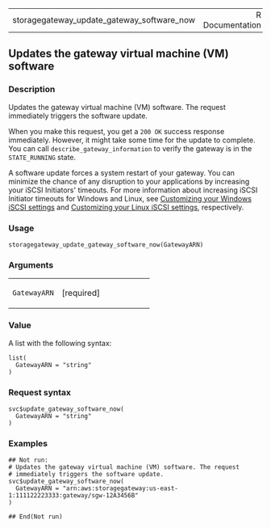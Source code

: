 <table style="width: 100%;">
<tbody>
<tr class="odd">
<td>storagegateway_update_gateway_software_now</td>
<td style="text-align: right;">R Documentation</td>
</tr>
</tbody>
</table>

## Updates the gateway virtual machine (VM) software

### Description

Updates the gateway virtual machine (VM) software. The request
immediately triggers the software update.

When you make this request, you get a `⁠200 OK⁠` success response
immediately. However, it might take some time for the update to
complete. You can call `describe_gateway_information` to verify the
gateway is in the `STATE_RUNNING` state.

A software update forces a system restart of your gateway. You can
minimize the chance of any disruption to your applications by increasing
your iSCSI Initiators' timeouts. For more information about increasing
iSCSI Initiator timeouts for Windows and Linux, see [Customizing your
Windows iSCSI
settings](https://docs.aws.amazon.com/storagegateway/index.html#CustomizeWindowsiSCSISettings)
and [Customizing your Linux iSCSI
settings](https://docs.aws.amazon.com/storagegateway/index.html#CustomizeLinuxiSCSISettings),
respectively.

### Usage

    storagegateway_update_gateway_software_now(GatewayARN)

### Arguments

<table>
<colgroup>
<col style="width: 35%" />
<col style="width: 65%" />
</colgroup>
<tbody>
<tr class="odd">
<td><code
id="storagegateway_update_gateway_software_now_:_GatewayARN">GatewayARN</code></td>
<td><p>[required]</p></td>
</tr>
</tbody>
</table>

### Value

A list with the following syntax:

    list(
      GatewayARN = "string"
    )

### Request syntax

    svc$update_gateway_software_now(
      GatewayARN = "string"
    )

### Examples

    ## Not run: 
    # Updates the gateway virtual machine (VM) software. The request
    # immediately triggers the software update.
    svc$update_gateway_software_now(
      GatewayARN = "arn:aws:storagegateway:us-east-1:111122223333:gateway/sgw-12A3456B"
    )

    ## End(Not run)
